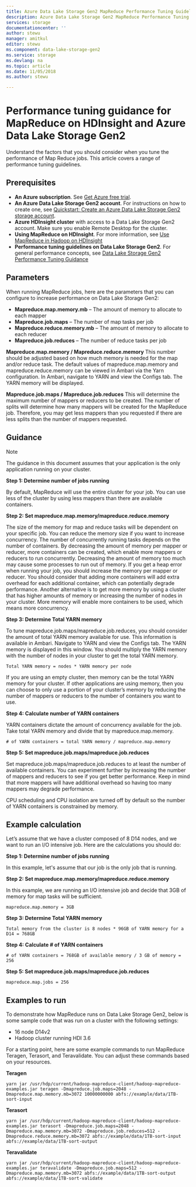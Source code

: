 ```yaml
---
title: Azure Data Lake Storage Gen2 MapReduce Performance Tuning Guidelines | Microsoft Docs
description: Azure Data Lake Storage Gen2 MapReduce Performance Tuning Guidelines
services: storage
documentationcenter: ''
author: stewu
manager: amitkul
editor: stewu
ms.component: data-lake-storage-gen2
ms.service: storage
ms.devlang: na
ms.topic: article
ms.date: 11/05/2018
ms.author: stewu

---
```

# Performance tuning guidance for MapReduce on HDInsight and Azure Data Lake Storage Gen2

Understand the factors that you should consider when you tune the performance of Map Reduce jobs. This article covers a range of performance tuning guidelines.

## Prerequisites

* **An Azure subscription**. See [Get Azure free trial](https://azure.microsoft.com/pricing/free-trial/).
* **An Azure Data Lake Storage Gen2 account**. For instructions on how to create one, see [Quickstart: Create an Azure Data Lake Storage Gen2 storage account](data-lake-storage-quickstart-create-account.md).
* **Azure HDInsight cluster** with access to a Data Lake Storage Gen2 account. Make sure you enable Remote Desktop for the cluster.
* **Using MapReduce on HDInsight**.  For more information, see [Use MapReduce in Hadoop on HDInsight](https://docs.microsoft.com/azure/hdinsight/hdinsight-use-mapreduce)
* **Performance tuning guidelines on Data Lake Storage Gen2**.  For general performance concepts, see [Data Lake Storage Gen2 Performance Tuning Guidance](data-lake-storage-performance-tuning-guidance.md)

## Parameters

When running MapReduce jobs, here are the parameters that you can configure to increase performance on Data Lake Storage Gen2:

* **Mapreduce.map.memory.mb** – The amount of memory to allocate to each mapper
* **Mapreduce.job.maps** – The number of map tasks per job
* **Mapreduce.reduce.memory.mb** – The amount of memory to allocate to each reducer
* **Mapreduce.job.reduces** – The number of reduce tasks per job

**Mapreduce.map.memory / Mapreduce.reduce.memory**
This number should be adjusted based on how much memory is needed for the map and/or reduce task.  The default values of mapreduce.map.memory and mapreduce.reduce.memory can be viewed in Ambari via the Yarn configuration.  In Ambari, navigate to YARN and view the Configs tab.  The YARN memory will be displayed.  

**Mapreduce.job.maps / Mapreduce.job.reduces**
This will determine the maximum number of mappers or reducers to be created.  The number of splits will determine how many mappers will be created for the MapReduce job.  Therefore, you may get less mappers than you requested if there are less splits than the number of mappers requested.       

## Guidance

> [!NOTE]
> The guidance in this document assumes that your application is the only application running on your cluster.

**Step 1: Determine number of jobs running**

By default, MapReduce will use the entire cluster for your job.  You can use less of the cluster by using less mappers than there are available containers.        

**Step 2: Set mapreduce.map.memory/mapreduce.reduce.memory**

The size of the memory for map and reduce tasks will be dependent on your specific job.  You can reduce the memory size if you want to increase concurrency.  The number of concurrently running tasks depends on the number of containers.  By decreasing the amount of memory per mapper or reducer, more containers can be created, which enable more mappers or reducers to run concurrently.  Decreasing the amount of memory too much may cause some processes to run out of memory.  If you get a heap error when running your job, you should increase the memory per mapper or reducer.  You should consider that adding more containers will add extra overhead for each additional container, which can potentially degrade performance.  Another alternative is to get more memory by using a cluster that has higher amounts of memory or increasing the number of nodes in your cluster.  More memory will enable more containers to be used, which means more concurrency.  

**Step 3: Determine Total YARN memory**

To tune mapreduce.job.maps/mapreduce.job.reduces, you should consider the amount of total YARN memory available for use.  This information is available in Ambari.  Navigate to YARN and view the Configs tab.  The YARN memory is displayed in this window.  You should multiply the YARN memory with the number of nodes in your cluster to get the total YARN memory.

	Total YARN memory = nodes * YARN memory per node

If you are using an empty cluster, then memory can be the total YARN memory for your cluster.  If other applications are using memory, then you can choose to only use a portion of your cluster’s memory by reducing the number of mappers or reducers to the number of containers you want to use.  

**Step 4: Calculate number of YARN containers**

YARN containers dictate the amount of concurrency available for the job.  Take total YARN memory and divide that by mapreduce.map.memory.  

	# of YARN containers = total YARN memory / mapreduce.map.memory

**Step 5: Set mapreduce.job.maps/mapreduce.job.reduces**

Set mapreduce.job.maps/mapreduce.job.reduces to at least the number of available containers.  You can experiment further by increasing the number of mappers and reducers to see if you get better performance.  Keep in mind that more mappers will have additional overhead so having too many mappers may degrade performance.  

CPU scheduling and CPU isolation are turned off by default so the number of YARN containers is constrained by memory.

## Example calculation

Let’s assume that we have a cluster composed of 8 D14 nodes, and we want to run an I/O intensive job.  Here are the calculations you should do:

**Step 1: Determine number of jobs running**

In this example, let's assume that our job is the only job that is running.  

**Step 2: Set mapreduce.map.memory/mapreduce.reduce.memory**

In this example, we are running an I/O intensive job and decide that 3GB of memory for map tasks will be sufficient.

	mapreduce.map.memory = 3GB

**Step 3: Determine Total YARN memory**

	Total memory from the cluster is 8 nodes * 96GB of YARN memory for a D14 = 768GB
**Step 4: Calculate # of YARN containers**

	# of YARN containers = 768GB of available memory / 3 GB of memory =   256

**Step 5: Set mapreduce.job.maps/mapreduce.job.reduces**

	mapreduce.map.jobs = 256

## Examples to run

To demonstrate how MapReduce runs on Data Lake Storage Gen2, below is some sample code that was run on a cluster with the following settings:

* 16 node D14v2
* Hadoop cluster running HDI 3.6

For a starting point, here are some example commands to run MapReduce Teragen, Terasort, and Teravalidate.  You can adjust these commands based on your resources.

**Teragen**

	yarn jar /usr/hdp/current/hadoop-mapreduce-client/hadoop-mapreduce-examples.jar teragen -Dmapreduce.job.maps=2048 -Dmapreduce.map.memory.mb=3072 10000000000 abfs://example/data/1TB-sort-input

**Terasort**

	yarn jar /usr/hdp/current/hadoop-mapreduce-client/hadoop-mapreduce-examples.jar terasort -Dmapreduce.job.maps=2048 -Dmapreduce.map.memory.mb=3072 -Dmapreduce.job.reduces=512 -Dmapreduce.reduce.memory.mb=3072 abfs://example/data/1TB-sort-input abfs://example/data/1TB-sort-output

**Teravalidate**

	yarn jar /usr/hdp/current/hadoop-mapreduce-client/hadoop-mapreduce-examples.jar teravalidate -Dmapreduce.job.maps=512 -Dmapreduce.map.memory.mb=3072 abfs://example/data/1TB-sort-output abfs://example/data/1TB-sort-validate
